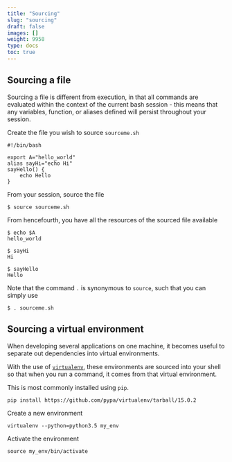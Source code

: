 ```yaml
---
title: "Sourcing"
slug: "sourcing"
draft: false
images: []
weight: 9958
type: docs
toc: true
---
```


## Sourcing a file
Sourcing a file is different from execution, in that all commands are evaluated within the context of the current bash session - this means that any variables, function, or aliases defined will persist throughout your session.

Create the file you wish to source `sourceme.sh`

    #!/bin/bash

    export A="hello_world"
    alias sayHi="echo Hi"
    sayHello() {
        echo Hello
    }

From your session, source the file

    $ source sourceme.sh

From hencefourth, you have all the resources of the sourced file available

    $ echo $A
    hello_world

    $ sayHi
    Hi

    $ sayHello
    Hello

Note that the command `.` is synonymous to `source`, such that you can simply use

    $ . sourceme.sh

## Sourcing a virtual environment
When developing several applications on one machine, it becomes useful to separate out dependencies into virtual environments.

With the use of [`virtualenv`][1], these environments are sourced into your shell so that when you run a command, it comes from that virtual environment.

This is most commonly installed using `pip`.

    pip install https://github.com/pypa/virtualenv/tarball/15.0.2

Create a new environment

    virtualenv --python=python3.5 my_env

Activate the environment

    source my_env/bin/activate


  [1]: https://github.com/pypa/virtualenv/blob/master/README.rst


